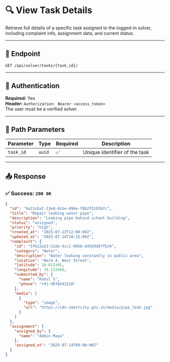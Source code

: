# 🔍 View Task Details

Retrieve full details of a specific task assigned to the logged-in solver, including complaint info, assignment data, and current status.

---

## 🔗 Endpoint

`GET /api/solver/tasks/{task_id}/`

---

## 🔐 Authentication

**Required:** Yes  
**Header:** `Authorization: Bearer <access_token>`  
The user must be a verified solver.

---

## 🧾 Path Parameters

| Parameter | Type | Required | Description |
|----------|------|----------|-------------|
| `task_id` | `uuid` | ✅ | Unique identifier of the task |

---

## 📤 Response

### ✅ Success: `200 OK`

```json
{
  "id": "9a21c6af-13e0-4cbe-89be-f0b2f5193b7c",
  "title": "Repair leaking water pipe",
  "description": "Leaking pipe behind school building",
  "status": "assigned",
  "priority": "high",
  "created_at": "2025-07-13T12:00:00Z",
  "updated_at": "2025-07-14T10:15:00Z",
  "complaint": {
    "id": "5f612a23-21de-4cc1-905b-d45b9d6ffb34",
    "category": "Water",
    "description": "Water leaking constantly in public area",
    "location": "Ward 4, West Street",
    "latitude": 10.012345,
    "longitude": 76.123456,
    "submitted_by": {
      "name": "Rahul S",
      "phone": "+91-9876543210"
    },
    "media": [
      {
        "type": "image",
        "url": "https://cdn.smartcity.gov.in/media/pipe_leak.jpg"
      }
    ]
  },
  "assignment": {
    "assigned_by": {
      "name": "Admin Maya"
    },
    "assigned_at": "2025-07-14T09:00:00Z"
  }
}
